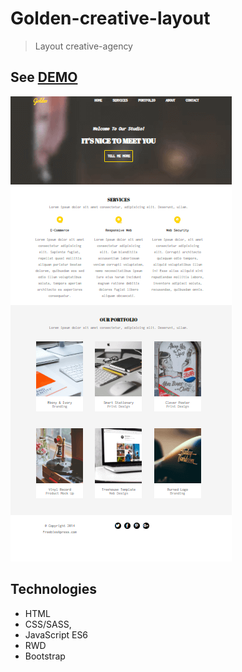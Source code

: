 # Golden-creative-layout
> Layout creative-agency


## See [DEMO](https://edyta2801.github.io/Landing-page-with-task-runner/)

![Example screenshot](./img_.png)

## Technologies
* HTML
* CSS/SASS,
* JavaScript ES6
* RWD
* Bootstrap
